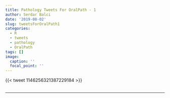```yaml
---
title: Pathology Tweets For OralPath - 1
author: Serdar Balci
date: '2019-08-02'
slug: tweetsForOralPath1
categories:
  - R
  - tweets
  - pathology
  - OralPath
tags: []
image:
  caption: ''
  focal_point: ''
---
```



{{< tweet 1146256321387229184 >}}
<br>
<br>
<hr>
